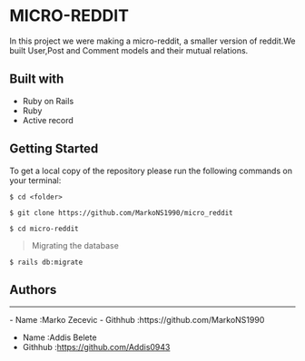 # MICRO-REDDIT

In this project we were making a micro-reddit, a smaller version of reddit.We built User,Post and Comment models and their mutual relations.

## Built with

- Ruby on Rails
- Ruby
- Active record

## Getting Started

To get a local copy of the repository please run the following commands on your terminal:

```
$ cd <folder>
```

```
$ git clone https://github.com/MarkoNS1990/micro_reddit
```

```
$ cd micro-reddit
```

> Migrating the database

```
$ rails db:migrate
```

## Authors

<hr>
- Name :Marko Zecevic
- Githhub :https://github.com/MarkoNS1990

- Name :Addis Belete
- Githhub :https://github.com/Addis0943
